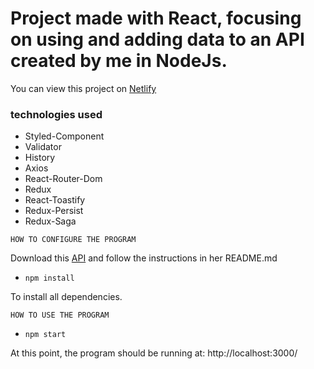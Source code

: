 # Project made with React, focusing on using and adding data to an API created by me in NodeJs.

You can view this project on [Netlify](https://gabriel-react-escola.netlify.app)
### technologies used
- Styled-Component
- Validator
- History
- Axios
- React-Router-Dom
- Redux
- React-Toastify
- Redux-Persist
- Redux-Saga

``
HOW TO CONFIGURE THE PROGRAM
``

Download this [API](https://github.com/Gabriel-Rabeloo/api_rest) and follow the instructions in her README.md

 - `npm install`

  To install all dependencies.

``
HOW TO USE THE PROGRAM
``

 - `npm start`

At this point, the program should be running at: http://localhost:3000/
